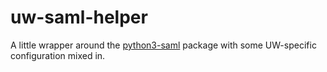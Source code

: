 # uw-saml-helper

A little wrapper around the 
[python3-saml](https://github.com/onelogin/python3-saml) package with some
UW-specific configuration mixed in.
